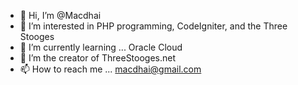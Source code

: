 - 👋 Hi, I’m @Macdhai
- 👀 I’m interested in PHP programming, CodeIgniter, and the Three Stooges
- 🌱 I’m currently learning ...  Oracle Cloud
- 💞️ I’m the creator of ThreeStooges.net
- 📫 How to reach me ...  macdhai@gmail.com

<!---
Macdhai/Macdhai is a ✨ special ✨ repository because its `README.md` (this file) appears on your GitHub profile.
You can click the Preview link to take a look at your changes.
--->
